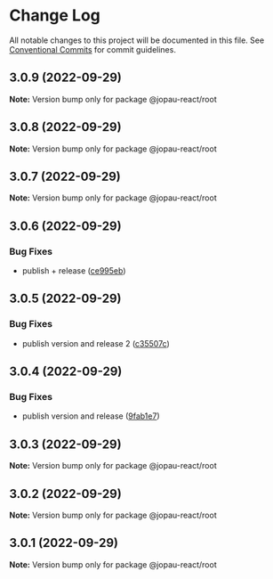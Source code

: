 # Change Log

All notable changes to this project will be documented in this file.
See [Conventional Commits](https://conventionalcommits.org) for commit guidelines.

## 3.0.9 (2022-09-29)

**Note:** Version bump only for package @jopau-react/root

## 3.0.8 (2022-09-29)

**Note:** Version bump only for package @jopau-react/root

## 3.0.7 (2022-09-29)

**Note:** Version bump only for package @jopau-react/root

## 3.0.6 (2022-09-29)

### Bug Fixes

- publish + release ([ce995eb](http://jopau-react/commits/ce995ebf77c706080a52174eaf9e048aed93529c))

## 3.0.5 (2022-09-29)

### Bug Fixes

- publish version and release 2 ([c35507c](http://jopau-react/commits/c35507cf0edb9f6257b17e94eb973e396aefcf03))

## 3.0.4 (2022-09-29)

### Bug Fixes

- publish version and release ([9fab1e7](http://jopau-react/commits/9fab1e7255b1fbbbd3f6b7e7ead9c4782c764c89))

## 3.0.3 (2022-09-29)

**Note:** Version bump only for package @jopau-react/root

## 3.0.2 (2022-09-29)

**Note:** Version bump only for package @jopau-react/root

## 3.0.1 (2022-09-29)

**Note:** Version bump only for package @jopau-react/root
